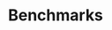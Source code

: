 ---
title: Benchmarks
description: The first comparative benchmark and benchmarking framework for vector search engines
keywords:
  - vector databases comparative benchmark
  - Qdrant vs Milvus
  - Qdrant vs Weaviate
  - Qdrant vs ElasticSearch
  - benchmark
  - performance
  - latency
  - RPS
  - comparison
  - vector search
  - embedding
preview_image: /benchmarks/benchmark-1.png
seo_schema: { "@context": "https://schema.org", "@type": "Article", "headline": "Vector Search Comparative Benchmarks", "image": [ "https://qdrant.tech/benchmarks/benchmark-1.png" ], "abstract": "The first comparative benchmark and benchmarking framework for vector search engines", "datePublished": "2022-08-23", "dateModified": "2022-08-23", "author": [{ "@type": "Organization", "name": "Qdrant", "url": "https://qdrant.tech" }] }
 
---